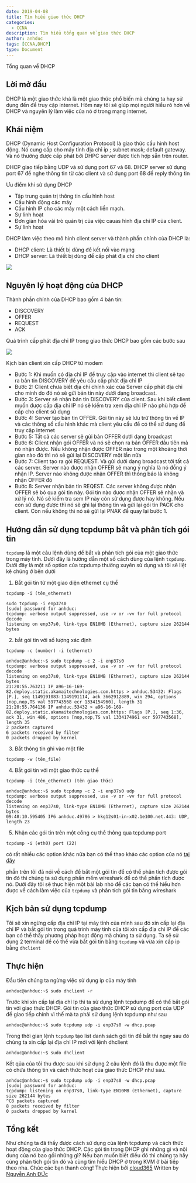 ```yaml
---
date: 2019-04-08
title: Tìm hiểu giao thức DHCP  
categories:
  - CCNA
description: Tìm hiểu tổng quan về giao thức DHCP
author: anhduc
tags: [CCNA,DHCP]
type: Document
---
```

Tổng quan về DHCP 
## Lời mở đầu 
DHCP là một giao thức khá là một giao thức phổ biến mà chúng ta hay sử dụng đến để truy cập internet. Hôm nay tôi sẽ giúp mọi người hiểu rõ hơn về DHCP và nguyên lý làm việc của nó ở trong mạng internet. 
## Khái niệm 
DHCP (Dynamic Host Configuration Protocol) là giao thức cấu hình host động. Nó cung cấp cho máy tính địa chỉ ip ; subnet mask; default gateway. Và nó thường được cấp phát bởi DHPC server được tích hợp sẵn trên router.

DHCP giao tiếp bằng UDP và sử dụng port 67 và 68. DHCP server sử dụng port 67 để nghe thông tin từ các client và sử dụng port 68 để reply thông tin 

Ưu điểm khi sử dụng DHCP 
- Tập trung quản trị thông tin cấu hình host
- Cấu hình động các máy
- Cấu hình IP cho các máy một cách liền mạch.
- Sự linh hoạt
- Đơn giản hóa vài trò quản trị của việc cauas hình địa chỉ IP của client.
- Sự linh hoạt 

DHCP làm việc theo mô hình client server và thành phần chính của DHCP là: 
- DHCP client: Là thiết bị dùng để kết nối vào mạng 
- DHCP server: Là thiết bị dùng để cấp phát địa chỉ cho client 

![](/images/img-dhcp/screenshot.png)

## Nguyên lý hoạt động của DHCP 
Thành phần chính của DHCP bao gồm 4 bản tin:
- DISCOVERY
- OFFER
- REQUEST
- ACK 

Quá trình cấp phát địa chỉ IP trong giao thức DHCP bao gồm các bước sau 

![](/images/img-dhcp/2019-04-09_10-01.png)

Kịch bản client xin cấp DHCP từ modem

- Bước 1: Khi muốn có địa chỉ IP để truy cập vào internet thì client sẽ tạo ra bản tin DISCOVERY để yêu cầu cấp phát địa chỉ IP 
- Bước 2: Client chưa biết địa chỉ chính xác của Server cấp phát địa chỉ cho mình do đó nó sẽ gửi bản tin này dưới dạng broadcast.
- Bước 3: Server sẽ nhận bản tin DISCOVERY của client. Sau khi biết client muốn được cấp địa chỉ IP nó sẽ kiểm tra xem địa chỉ IP nào phù hợp để cấp cho client sử dụng 
- Bước 4: Server tạo bản tin OFFER. Gói tin này sẽ lưu trữ thông tin về IP và các thông số cấu hình khác mà client yêu cầu để có thể sử dụng để truy cập internet
- Bước 5: Tất cả các server sẽ gửi bản OFFER dưới dạng broadcast
- Bước 6: Client nhận gói OFFER và nó sẽ chọn ra bản OFFER đầu tiên mà nó nhận được. Nếu không nhận được OFFER nào trong một khoảng thời gian nào đó thì nó sẽ gửi lại DISCOVERY một lần nữa
- Bước 7: Client tạo ra gói REQUEST. Và gửi dưới dạng broadcast tới tất cả các server. Server nào được nhận OFFER sẽ mang ý nghĩa là nó đồng ý nhận IP. Server nào không được nhận OFFER thì thông báo là không nhận OFFER đó
- Bước 8: Server nhận bản tin REQEST. Các server không được nhận OFFER sẽ bỏ qua gói tin này. Gói tin nào được nhận OFFER sẽ nhận và xử lý nó. Nó sẽ kiểm tra sem IP này còn sử dụng được hay không. Nếu còn sử dụng được thì nó sẽ ghi lại thông tin và gửi lại gói tin PACK cho client. Còn nếu không thì nó sẽ gửi lại PNAK để quay lại bước 1.

## Hướng dẫn sử dụng tcpdump bắt và phân tích gói tin
`tcpdump` là một câu lệnh dùng để bắt và phân tích gói của một giao thức trong máy tính. Dưới đây là hướng dẫn một số cách dùng của lệnh `tcpdump`. Dưới đây là một số option của tcpdump thường xuyên sử dụng và tôi sẽ liệt kê chúng ở bên dưới 

1. Bắt gói tin từ một giao diện ethernet cụ thể
```
tcpdump -i (tên_ethernet)
```
```
sudo tcpdump -i enp37s0
[sudo] password for anhduc: 
tcpdump: verbose output suppressed, use -v or -vv for full protocol decode
listening on enp37s0, link-type EN10MB (Ethernet), capture size 262144 bytes
```
2. bắt gói tin với số lượng xác định 
```
tcpdump -c (number) -i (ethernet)
```
```
anhduc@anhduc:~$ sudo tcpdump -c 2 -i enp37s0
tcpdump: verbose output suppressed, use -v or -vv for full protocol decode
listening on enp37s0, link-type EN10MB (Ethernet), capture size 262144 bytes
21:20:55.763211 IP a96-16-169-82.deploy.static.akamaitechnologies.com.https > anhduc.53432: Flags [P.], seq 1149191083:1149191114, ack 3662912889, win 294, options [nop,nop,TS val 597743568 ecr 1334154960], length 31
21:20:55.764136 IP anhduc.53432 > a96-16-169-82.deploy.static.akamaitechnologies.com.https: Flags [P.], seq 1:36, ack 31, win 486, options [nop,nop,TS val 1334174961 ecr 597743568], length 35
2 packets captured
6 packets received by filter
0 packets dropped by kernel
```
3. Bắt thông tin ghi vào một file 
```
tcpdump -w (tên_file)
```
4. Bắt gói tin với một giao thức cụ thể 
```
tcpdump -i (tên_ethernet) (tên giao thức)
```
```
anhduc@anhduc:~$ sudo tcpdump -c 2 -i enp37s0 udp
tcpdump: verbose output suppressed, use -v or -vv for full protocol decode
listening on enp37s0, link-type EN10MB (Ethernet), capture size 262144 bytes
09:48:10.595405 IP6 anhduc.49786 > hkg12s01-in-x02.1e100.net.443: UDP, length 23
```
5. Nhận các gói tin trên một cổng cụ thể thông qua tcpdump port
```
tcpdump -i (eth0) port (22)
```
có rất nhiều các option khác nữa bạn có thể thao khảo các option của nó [tại đây](https://securitydaily.net/phan-tich-goi-tin-15-lenh-tcpdump-duoc-su-dung-trong-thuc-te/)

phần trên tôi đã nói về cách để bắt một gói tin để có thể phân tích được gói tin đó thì chúng ta sử dụng phần mềm wireshark để có thể phần tích được nó. Dưới đây tôi sẽ thực hiện một bài lab nhỏ để các bạn có thể hiểu hơn được về cách làm việc của `tcpdump` và phân tích gói tin bằng wireshark

## Kịch bản sử dụng tcpdump 
Tôi sẽ xin ngừng cấp địa chỉ IP tại máy tính của mình sau đó xin cấp lại địa chỉ IP và bắt gói tin trong quá trình máy tính của tôi xin cấp địa chỉ IP để các bạn có thể thấy phương pháp hoạt động mà chúng ta sử dụng. Ta sẽ sử dụng 2 terminal để có thể vừa bắt gói tin bằng `tcpdump` và vừa xin cấp ip bằng `dhclient`
## Thực hiện 
Đầu tiên chúng ta ngừng việc sử dụng ip của máy tính 
```
anhduc@anhduc:~$ sudo dhclient -r 
```
Trước khi xin cấp lại địa chỉ Ip thì ta sử dụng lệnh tcpdump để có thể bắt gói tin với giao thức DHCP. Gói tin của giao thức DHCP sử dụng port của UDP để giao tiếp chính vì thế mà ta phải sử dụng lệnh tcpdump như sau 
```
anhduc@anhduc:~$ sudo tcpdump udp -i enp37s0 -w dhcp.pcap 
```
Trong thời gian lệnh `tcpdump` tạo list danh sách gói tin để  bắt thì ngay sau đó chúng ta xin cấp lại địa chỉ IP mới với lệnh dhclient 
```
anhduc@anhduc:~$ sudo dhclient 
```
Kết qủa của tôi thu được sau khi sử dụng 2 câu lệnh đó là thu được một file có chứa thông tin và cách thức hoạt của giao thức DHCP như sau. 
```
anhduc@anhduc:~$ sudo tcpdump udp -i enp37s0 -w dhcp.pcap 
[sudo] password for anhduc: 
tcpdump: listening on enp37s0, link-type EN10MB (Ethernet), capture size 262144 bytes
^C8 packets captured
8 packets received by filter
0 packets dropped by kernel
```

## Tổng kết
Như chúng ta đã thấy được cách sử dụng của lệnh tcpdump và cách thức hoạt động của giao thức DHCP. Các gói tin trong DHCP ghi những gì và nội dung của nó bao gồi những gì? Nếu bạn muốn biết điều đó thì chúng ta hãy cùng phân tích gói tin đó và cùng tìm hiểu DHCP ở trong KVM ở bài tiếp theo nha. 
Chúc các bạn thanh công!
Thực hiện bởi [cloud365](https://cloud365.vn/)
Written by [Nguyễn Anh ĐỨc](https://nhanhoa.com/)